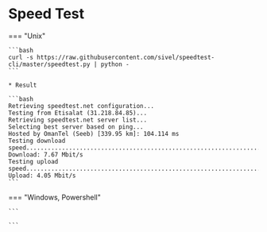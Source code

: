# Speed Test


=== "Unix"

    ```bash
    curl -s https://raw.githubusercontent.com/sivel/speedtest-cli/master/speedtest.py | python -
    ```

    * Result 

    ```bash
    Retrieving speedtest.net configuration...
    Testing from Etisalat (31.218.84.85)...
    Retrieving speedtest.net server list...
    Selecting best server based on ping...
    Hosted by OmanTel (Seeb) [339.95 km]: 104.114 ms
    Testing download speed................................................................................
    Download: 7.67 Mbit/s
    Testing upload speed......................................................................................................
    Upload: 4.05 Mbit/s
    ```

=== "Windows, Powershell"

    ```
    
    ```


  